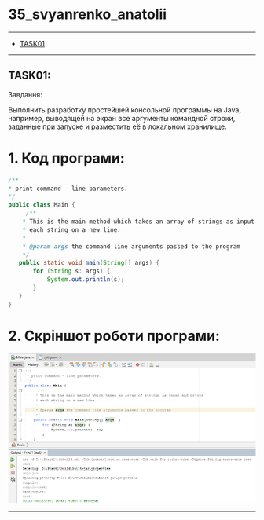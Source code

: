 # 35_svyanrenko_anatolii
----
+ [TASK01](#TASK01)

----

## TASK01:

Завдання:

Выполнить разработку простейшей консольной программы на Java, например, выводящей на экран все аргументы командной строки, заданные при запуске и разместить её в локальном хранилище.

# 1. Код програми:
 ``` java
/**
 * print command - line parameters.
 */
public class Main {
      /**
     * This is the main method which takes an array of strings as input and prints
     * each string on a new line.
     *
     * @param args the command line arguments passed to the program
     */
    public static void main(String[] args) {
        for (String s: args) {
            System.out.println(s);
        }
    }
}
```

# 2. Скріншот роботи програми:
![](task01.png)

----
